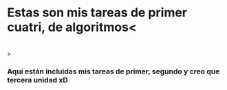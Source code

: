 <h1> Estas son mis tareas de primer cuatri, de algoritmos<</h1 
</br></br>>
<h3> Aquí están incluidas mis tareas de primer, segundo y creo que 
tercera unidad xD </h3>
